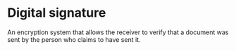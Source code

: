# Digital signature

An encryption system that allows the receiver to verify that a document was sent by the person who claims to have sent it.

